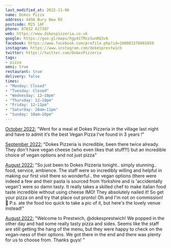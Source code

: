```yaml
---
last_modified_at: 2022-11-06
name: Dokes Pizza
address: 449A Bury New Rd
postcode: M25 1AF
phone: 07832 627307
web: https://www.dokespizzeria.co.uk
google: https://goo.gl/maps/hgp41TMzzSunRQ3v6
facebook: https://www.facebook.com/profile.php?id=100083278001859
instagram: https://www.instagram.com/dokesprestwich
twitter: https://twitter.com/DokesPizzeria
tags:
- pizza
omni: true
restaurant: true
delivery: false
times:
- "Monday: Closed"
- "Tuesday: Closed"
- "Wednesday: 12–10pm"
- "Thursday: 12–10pm"
- "Friday: 12–11pm"
- "Saturday: 10am–11pm"
- "Sunday: 10am–10pm"
---
```


[October 2022:](https://www.facebook.com/groups/veganprestwich/posts/1776423132735095) "Went for a meal at Dokes Pizzeria in the village last night and have to admit it’s the best Vegan Pizza I’ve found in 3 years !"

[September 2022:](https://www.facebook.com/groups/veganprestwich/posts/1752619308448811/?comment_id=1752644175112991) "Dokes Pizzeria is incredible, been there twice already. They don't have vegan cheese (who even likes that stuff?!) but an incredible choice of vegan options and not just pizza"

[August 2022:](https://www.facebook.com/groups/veganprestwich/posts/1713785778998831) "So just been to Dokes Pizzeria tonight.. simply stunning.. food, service, ambience. The staff were so incredibly willing and helpful in making our first visit there so wonderful.. the vegan options (there were indeed a few and their pasta is sourced from Yorkshire and is 'accidentally vegan') were so damn tasty. It really takes a skilled chef to make italian food taste incredible without using cheese IMO!
They absolutely nailed it! 
So get your pizza on and try that place out pronto!
Oh and I'm not on commission! 🤣
P.s. ate the food too quick to take a pic of it, but here's the lovely venue instead!"

[August 2022:](https://www.instagram.com/p/Cgwdt-At-i9) "Welcome to Prestwich, @dokesprestwich! We popped in the other day and had some really tasty pizza and sides. Seems like the staff are still getting the hang of the menu, but they were happy to check on the vegan-ness of their options. We got there in the end and there was plenty for us to choose from. Thanks guys! "